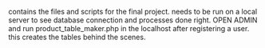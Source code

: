 contains the files and scripts for the final project. needs to be run on a local server to see database connection and processes done right.
OPEN ADMIN and run product_table_maker.php in the localhost after registering a user. this creates the tables behind the scenes.
